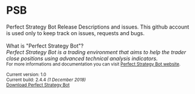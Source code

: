 # PSB
Perfect Strategy Bot Release Descriptions and issues. This github account is used only to keep track on issues, requests and bugs.
<br /><br />
What is "Perfect Strategy Bot"?<br />
<i>
Perfect Strategy Bot is a trading environment that aims to help the trader close positions using advanced technical analysis indicators. 
</i><br />
<small>For more informations and documentation you can visit <a href="http://www.perfectstrategybot.com">Perfect Strategy Bot website</a>.
<br /><br />
Current version: 1.0<br />
Current build: 2.4.4 <i>(1 December 2018)</i><br />
<a href="https://www.perfectstrategybot.com/wiki/how-download-psb">Download Perfect Strategy Bot</a>

